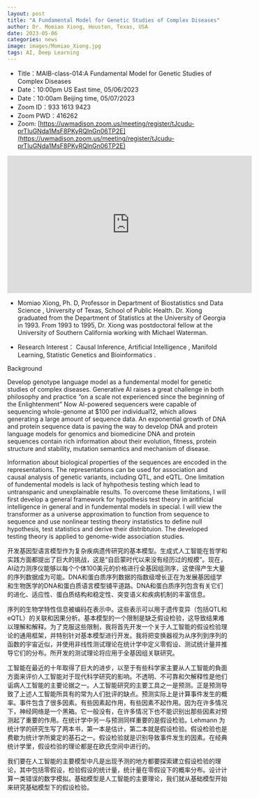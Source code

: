 ```yaml
---
layout: post
title: "A Fundamental Model for Genetic Studies of Complex Diseases"
author: Dr. Momiao Xiong, Houston, Texas, USA
date: 2023-05-06
categories: news
image: images/Momiao_Xiong.jpg
tags: AI, Deep Learning
---
```


- Title：MAIB-class-014:A Fundamental Model for Genetic Studies of Complex Diseases
- Date：10:00pm US East time, 05/06/2023
- Date：10:00am Beijing time, 05/07/2023
- Zoom  ID：933 1613 9423
- Zoom PWD：416262
- Zoom: [https://uwmadison.zoom.us/meeting/register/tJcudu-prTIuGNda1MsF8PKyRQlnGn06TP2E](https://uwmadison.zoom.us/meeting/register/tJcudu-prTIuGNda1MsF8PKyRQlnGn06TP2E)

<p align="center">
<iframe width="560" height="315" src="https://www.youtube.com/embed/hKpz3rairr0" title="YouTube video player" frameborder="0" allow="accelerometer; autoplay; clipboard-write; encrypted-media; gyroscope; picture-in-picture" allowfullscreen></iframe>
</p>

* Momiao Xiong, Ph. D, Professor in Department of Biostatistics snd Data Science , University of Texas, School of Public Health. Dr. Xiong graduated from the Department of Statistics at the University of Georgia in 1993. From 1993 to 1995, Dr. Xiong was postdoctoral fellow at the University of Southern California working with Michael Waterman.

* Research Interest： Causal Inference, Artificial Intelligence , Manifold Learning, Statistic Genetics and Bioinformatics .

Background

Develop genotype language model as a fundemental model for genetic studies of complex diseases. Generative AI raises a great challenge in both philosophy and practice “on a scale not experienced since the beginning of the Enlightenment” 
Now AI-powered sequencers were capable of sequencing whole-genome  at $100 per individual12, which allows generating a large amount of sequence data. An exponential growth of DNA and protein sequence data is paving the way to develop DNA and protein language models for genomics and biomedicine
DNA and protein sequences contain rich information about their evolution, fitness,  protein structure and stability, mutation semantics and mechanism of disease.

Information about biological properties of the sequences are encoded in the representations. The representations can be used for  association and causal analysis of genetic variants, including QTL,  and eQTL.
One limitation of fundemental models is lack of hyhpothesis testing which lead to untranspanic and unexplainable results. To overcome these limitations, I will first develop a general framework 
for hypothesis test theory in aritificial intelligence in general and in fundemental models in special. I will view the transformer as a universe approximation
to function from sequence to sequence and use nonlinear testing theory instatistics to define null hypothesis, test statistics and derive their distribtuion.
The developed testing theory is applied to genome-wide association studies.

开发基因型语言模型作为复杂疾病遗传研究的基本模型。生成式人工智能在哲学和实践方面都提出了巨大的挑战，这是“自启蒙时代以来没有经历过的规模”。现在，AI动力测序仪能够以每个个体100美元的价格进行全基因组测序，这使得产生大量的序列数据成为可能。DNA和蛋白质序列数据的指数级增长正在为发展基因组学和生物医学的DNA和蛋白质语言模型铺平道路。DNA和蛋白质序列包含有关它们的进化、适应性、蛋白质结构和稳定性、突变语义和疾病机制的丰富信息。

序列的生物学特性信息被编码在表示中。这些表示可以用于遗传变异（包括QTL和eQTL）的关联和因果分析。基本模型的一个限制是缺乏假设检验，这导致结果难以理解和解释。为了克服这些限制，我将首先开发一个关于人工智能的假设检验理论的通用框架，并特别针对基本模型进行开发。我将把变换器视为从序列到序列的函数的宇宙近似，并使用非线性测试理论在统计学中定义零假设、测试统计量并推导它们的分布。所开发的测试理论将应用于全基因组关联研究。

工智能在最近的十年取得了巨大的进步，以至于有些科学家主要从人工智能的負面方面来评价人工智能对于现代科学研究的影响。不透明、不可靠和欠解释性是他们诟病人工智能的主要论据之一。人工智能研究的主要工具之一是预测。正是预测导致了上述人工智能所具有的常为人们批评的缺点。预测实际上是计算事件发生的概率。事件包含了很多因素。有些因素起作用，有些因素不起作用。因为在许多情况下，神经网络是一个黑箱。它一般没有，在许多情况下也不能识别出那些因素对预测起了重要的作用。在统计学中另一与预测同样重要的是假设检验。Lehmann 为统计学的研究生写了两本书，第一本是估计，第二本就是假设检验。假设检验也是费歇为统计学所奠定的基石之一。假设检验就是识别导致事件发生的因素。在经典统计学里，假设检验的理论都是在欧氏空间中进行的。

我们要在人工智能的主要模型中凡是出现予测的地方都要探索建立假设检验的理论，其中包括零假设，检验假设的统计量，统计量在零假设下的概率分布。设计计算一类错误的数字模拟。基础模型是人工智能的主要理论，我们就从基础模型开始来研究基础模型下的假设检验。
